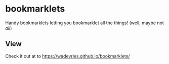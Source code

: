 # bookmarklets
Handy bookmarklets letting you bookmarklet all the things! (well, maybe not _all_)

## View

Check it out at to https://wadevries.github.io/bookmarklets/
